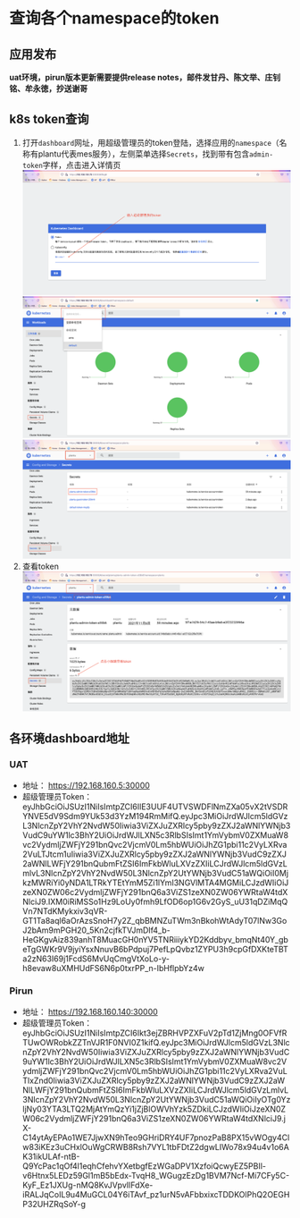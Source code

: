# 查询各个namespace的token

## 应用发布

**uat环境，pirun版本更新需要提供release notes，邮件发甘丹、陈文举、庄钊铭、牟永徳，抄送谢哥**

## k8s token查询
1. 打开`dashboard`网址，用超级管理员的token登陆，选择应用的`namespace`（名称有plantu代表mes服务），左侧菜单选择`Secrets`，找到带有包含`admin-token`字样，点击进入详情页
   ![login.png](image/login.png)
   ![dashboard.png](image/dashboard.png)
   ![secret-list](image/secret-list.png)
2. 查看token
   ![secret-detail.png](image/secret-detail.png)

## 各环境dashboard地址

### UAT
- 地址： https://192.168.160.5:30000
- 超级管理员Token：
  eyJhbGciOiJSUzI1NiIsImtpZCI6IlE3UUF4UTVSWDFlNmZXa05vX2tVSDRYNVE5dV9Sdm9YUk53d3YzM194RmMifQ.eyJpc3MiOiJrdWJlcm5ldGVzL3NlcnZpY2VhY2NvdW50Iiwia3ViZXJuZXRlcy5pby9zZXJ2aWNlYWNjb3VudC9uYW1lc3BhY2UiOiJrdWJlLXN5c3RlbSIsImt1YmVybmV0ZXMuaW8vc2VydmljZWFjY291bnQvc2VjcmV0Lm5hbWUiOiJhZG1pbi11c2VyLXRva2VuLTJtcm1uIiwia3ViZXJuZXRlcy5pby9zZXJ2aWNlYWNjb3VudC9zZXJ2aWNlLWFjY291bnQubmFtZSI6ImFkbWluLXVzZXIiLCJrdWJlcm5ldGVzLmlvL3NlcnZpY2VhY2NvdW50L3NlcnZpY2UtYWNjb3VudC51aWQiOiI0MjkzMWRiYi0yNDA1LTRkYTEtYmM5Zi1lYmI3NGVlMTA4MGMiLCJzdWIiOiJzeXN0ZW06c2VydmljZWFjY291bnQ6a3ViZS1zeXN0ZW06YWRtaW4tdXNlciJ9.IXM0iRiMSSo1Hz9LoUy0fmh9LfOD6op1G6v2GyS_uU31qDZiMqQVn7NTdKMykxiv3qVR-GT1Ta8aql6aOrAzsSnoH7y2Z_qbBMNZuTWm3nBkohWtAdyT07lNw3GoJ2bAm9mPGH20_5Kn2cjfkTVJmDIf4_b-HeGKgvAiz839anhT8MuacGH0nYV5TNRiiiykYD2Kddbyv_bmqNt40Y_gbeTgGWKr9V9jyiYsxNnuvB6bPdpuj7PefLpQvbz1ZYPU3h9cpGfDXKteTBTa2zN63I69j1FcdS6MvUqCmgVtXoLo-y-h8evaw8uXMHUdFS6N6p0txrPP_n-IbHflpbYz4w
### Pirun
- 地址： https://192.168.160.140:30000
- 超级管理员Token：
  eyJhbGciOiJSUzI1NiIsImtpZCI6Ikt3ejZBRHVPZXFuV2pTd1ZjMng0OFVfRTUwOWRobkZZTnVJR1F0NVI0Z1kifQ.eyJpc3MiOiJrdWJlcm5ldGVzL3NlcnZpY2VhY2NvdW50Iiwia3ViZXJuZXRlcy5pby9zZXJ2aWNlYWNjb3VudC9uYW1lc3BhY2UiOiJrdWJlLXN5c3RlbSIsImt1YmVybmV0ZXMuaW8vc2VydmljZWFjY291bnQvc2VjcmV0Lm5hbWUiOiJhZG1pbi11c2VyLXRva2VuLTlxZnd0Iiwia3ViZXJuZXRlcy5pby9zZXJ2aWNlYWNjb3VudC9zZXJ2aWNlLWFjY291bnQubmFtZSI6ImFkbWluLXVzZXIiLCJrdWJlcm5ldGVzLmlvL3NlcnZpY2VhY2NvdW50L3NlcnZpY2UtYWNjb3VudC51aWQiOiIyOTg0YzljNy03YTA3LTQ2MjAtYmQzYi1jZjBlOWVhYzk5ZDkiLCJzdWIiOiJzeXN0ZW06c2VydmljZWFjY291bnQ6a3ViZS1zeXN0ZW06YWRtaW4tdXNlciJ9.jX-C14ytAyEPAo1WE7JjwXN9hTeo9GHriDRY4UF7pnozPaB8PX15vWOgy4Clw83iKEz3uCHxlOuWgCRWB8Rsh7VYL1tbFDtZ2dgwLIWo78x94u4v1o6AK31ikULAf-ntB-Q9YcPac1qOf4l1eqhCfehvYXetbgfEzWGaDPV1XzfoiQcwyEZ5PBIl-v6Htnx5LEDz59Gl1mB5bEdx-TvqH8_WGugzEzDg1BVM7Ncf-Mi7CFy5C-KyF_Ez1JXUg-nMQ8KvJVpvIlFdXe-iRALJqCoIL9u4MuGCL04Y6iTAvf_pz1urN5vAFbbxixcTDDKOlPhQ2OEGHP32UHZRqSoY-g